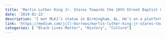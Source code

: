 ```yaml
---
title: 'Martin Luther King Jr. Stares Towards the 16th Street Baptist Church'
date: '2019-01-22'
description: 'I met MLKJ’s statue in Birmingham, AL. He’s on a platform, standing tall and regal. He’s looking across the way past the statues of the four little girls frozen in time, where they likely used to play on the street corner, towards the church where those four girls were killed by a group of racists who planted a bomb intended for organizers at the church.'
link: 'https://medium.com/jill-burrows/martin-luther-king-jr-stares-towards-the-16th-street-baptist-church-ed95aaf25d21'
categories: [ "Black Lives Matter", "History", "Culture"]
---
```

